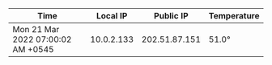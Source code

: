 | Time     | Local IP | Public IP | Temperature |
| ----------- | ----------- | ----------- | ----------- |
| Mon 21 Mar 2022 07:00:02 AM +0545      | 10.0.2.133     | 202.51.87.151  | 51.0° |
